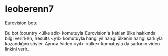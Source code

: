 # leoberenn7
Eurovision botu

Bu bot !country <ülke adı>  komutuyla Eurovision'a katılan ülke hakkında bilgi verirken,
!results <yıl> komutuyla hangi yıl hangi ülkenin hangi şarkıyla kazandığını söyler.
Ayrıca !video <yıl> <ülke> komutuyla da şarkının video linkini verir.

